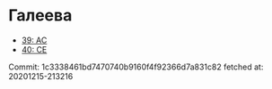 # Галеева
- [39: AC](39.md)
- [40: CE](40.md)

Commit: 1c3338461bd7470740b9160f4f92366d7a831c82
 fetched at: 20201215-213216
